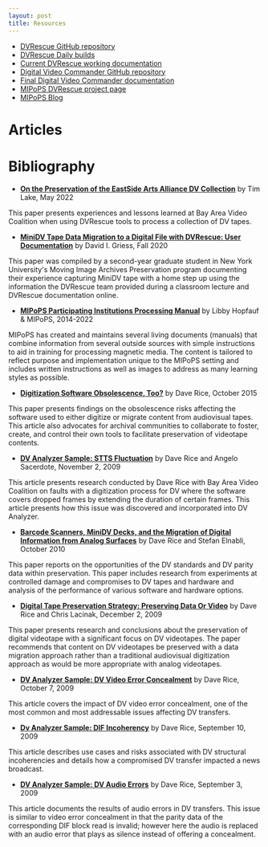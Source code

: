 ```yaml
---
layout: post
title: Resources
---
```


- [DVRescue GitHub repository](https://github.com/mipops/dvrescue)
- [DVRescue Daily builds](https://mediaarea.net/DVRescue)
- [Current DVRescue working documentation](https://drive.google.com/drive/u/1/folders/14sKKGQ3pr5g43Po5PNwBOTKINGqHETF-)
- [Digital Video Commander GitHub repository](https://github.com/mipops/digividcommander)
- [Final Digital Video Commander documentation](https://mipops.github.io/digividcommander/)
- [MIPoPS DVRescue project page](https://www.mipops.org/dvrescue/)
- [MIPoPS Blog](https://mipops.tumblr.com/)

# Articles

# Bibliography
- __[On the Preservation of the EastSide Arts Alliance DV Collection](https://bavc.org/on-the-preservation-of-the-east-side-arts-alliance-dv-collection/)__ by Tim Lake, May 2022

This paper presents experiences and lessons learned at Bay Area Video Coalition when using DVRescue tools to process a collection of DV tapes.

- __[MiniDV Tape Data Migration to a Digital File with DVRescue: User Documentation](https://drive.google.com/file/d/1BiOejlu-5tCFOWPtM40yYAdv-Y4Kic0v/view?usp=share_link)__ by David I. Griess, Fall 2020

This paper was compiled by a second-year graduate student in New York University's Moving Image Archives Preservation program documenting their experience capturing MiniDV tape with a home step up using the information the DVRescue team provided during a classroom lecture and DVRescue documentation online.

- __[MIPoPS Participating Institutions Processing Manual](https://drive.google.com/open?id=1nQLxMCqJXAirf780B__ra9pXVRKKNCtm)__ by Libby Hopfauf & MIPoPS, 2014-2022

MIPoPS has created and maintains several living documents (manuals) that combine information from several outside sources with simple instructions to aid in training for processing magnetic media. The content is tailored to reflect purpose and implementation unique to the MIPoPS setting and includes written instructions as well as images to address as many learning styles as possible. 

- __[Digitization Software Obsolescence, Too?](http://dericed.com/papers/digitization-software-obsolescence-too/)__ by Dave Rice, October 2015

This paper presents findings on the obsolescence risks affecting the software used to either digitize or migrate content from audiovisual tapes. This article also advocates for archival communities to collaborate to foster, create, and control their own tools to facilitate preservation of videotape contents. 

- __[DV Analyzer Sample: STTS Fluctuation](https://archive.org/details/DvAnalyzerSampleSttsFluctuation)__ by Dave Rice and Angelo Sacerdote, November 2, 2009

This article presents research conducted by Dave Rice with Bay Area Video Coalition on faults with a digitization process for DV where the software covers dropped frames by extending the duration of certain frames. This article presents how this issue was discovered and incorporated into DV Analyzer. 

- __[Barcode Scanners, MiniDV Decks, and the Migration of Digital Information from Analog Surfaces](https://www.avpreserve.com/wp-content/uploads/2017/07/Migration-of-Digital-Information-from-Analog-Surfaces.pdf)__ by Dave Rice and Stefan Elnabli, October 2010

This paper reports on the opportunities of the DV standards and DV parity data within preservation. This paper includes research from experiments at controlled damage and compromises to DV tapes and hardware and analysis of the performance of various software and hardware options. 

- __[Digital Tape Preservation Strategy: Preserving Data Or Video](https://www.weareavp.com/digital-tape-preservation-strategy-preserving-data-video/)__ by Dave Rice and Chris Lacinak, December 2, 2009

This paper presents research and conclusions about the preservation of digital videotape with a significant focus on DV videotapes. The paper recommends that content on DV videotapes be preserved with a data migration approach rather than a traditional audiovisual digitization approach as would be more appropriate with analog videotapes. 

- __[DV Analyzer Sample: DV Video Error Concealment](https://archive.org/details/DvAnalyzerSampleDvVideoErrorConcealment)__ by Dave Rice, October 7, 2009

This article covers the impact of DV video error concealment, one of the most common and most addressable issues affecting DV transfers. 

- __[Dv Analyzer Sample: DIF Incoherency](https://archive.org/details/DvAnalyzerSampleDIFIncoherency_748)__ by Dave Rice, September 10, 2009

This article describes use cases and risks associated with DV structural incoherencies and details how a compromised DV transfer impacted a news broadcast. 

- __[DV Analyzer Sample: DV Audio Errors](https://archive.org/details/DvAnalyzerSampleDvAudioErrors)__ by Dave Rice, September 3, 2009

This article documents the results of audio errors in DV transfers. This issue is similar to video error concealment in that the parity data of the corresponding DIF block read is invalid; however here the audio is replaced with an audio error that plays as silence instead of offering a concealment. 
